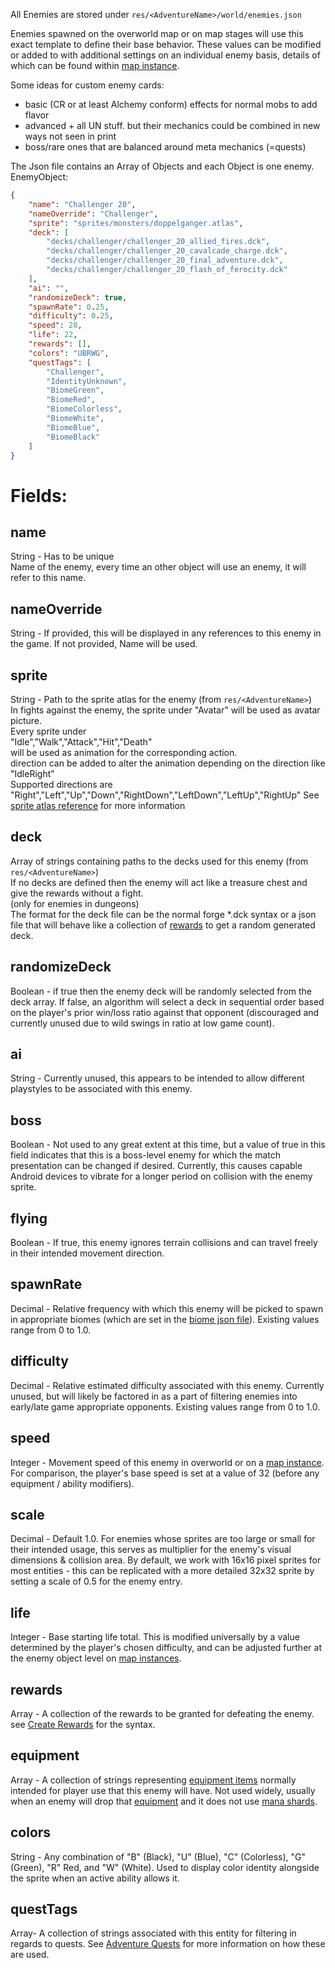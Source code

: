 All Enemies are stored under `res/<AdventureName>/world/enemies.json`

Enemies spawned on the overworld map or on map stages will use this exact template to define their base behavior. These values can be modified or added to with additional settings on an individual enemy basis, details of which can be found within [map instance](Create-new-Maps).

Some ideas for custom enemy cards:
- basic (CR or at least Alchemy conform) effects for normal mobs to add flavor
- advanced  + all UN stuff. but their mechanics could be combined in new ways not seen in print
- boss/rare ones that are balanced around meta mechanics (=quests)

The Json file contains an Array of Objects and each Object is one enemy.  
EnemyObject:  

```json
{
	"name": "Challenger 20",
	"nameOverride": "Challenger",
	"sprite": "sprites/monsters/doppelganger.atlas",
	"deck": [
		"decks/challenger/challenger_20_allied_fires.dck",
		"decks/challenger/challenger_20_cavalcade_charge.dck",
		"decks/challenger/challenger_20_final_adventure.dck",
		"decks/challenger/challenger_20_flash_of_ferocity.dck"
	],
	"ai": "",
	"randomizeDeck": true,
	"spawnRate": 0.25,
	"difficulty": 0.25,
	"speed": 28,
	"life": 22,
	"rewards": [],
	"colors": "UBRWG",
	"questTags": [
		"Challenger",
		"IdentityUnknown",
		"BiomeGreen",
		"BiomeRed",
		"BiomeColorless",
		"BiomeWhite",
		"BiomeBlue",
		"BiomeBlack"
	]
}
```

# Fields:

## **name**
String - Has to be unique  
Name of the enemy, every time an other object will use an enemy, it will refer to this name.  

## **nameOverride**
String - If provided, this will be displayed in any references to this enemy in the game. If not provided, Name will be used.

## **sprite**
String - Path to the sprite atlas for the enemy (from `res/<AdventureName>`)  
In fights against the enemy, the sprite under "Avatar" will be used as avatar picture.  
Every sprite under  
"Idle","Walk","Attack","Hit","Death"  
will be used as animation for the corresponding action.  
direction can be added to alter the animation depending on the direction like "IdleRight"  
Supported directions are "Right","Left","Up","Down","RightDown","LeftDown","LeftUp","RightUp"
See [sprite atlas reference](Sprite-Atlas) for more information
 
## **deck**
Array of strings containing paths to the decks used for this enemy (from `res/<AdventureName>`)  
If no decks are defined then the enemy will act like a treasure chest and give the rewards without a fight.  
(only for enemies in dungeons)  
The format for the deck file can be the normal forge *.dck syntax or a json file that will behave like a collection of [rewards](Create-Rewards) to get a random generated deck.  

## **randomizeDeck**
Boolean - if true then the enemy deck will be randomly selected from the deck array. If false, an algorithm will select a deck in sequential order based on the player's prior win/loss ratio against that opponent (discouraged and currently unused due to wild swings in ratio at low game count).

## **ai**
String - Currently unused, this appears to be intended to allow different playstyles to be associated with this enemy.

## **boss**
Boolean - Not used to any great extent at this time, but a value of true in this field indicates that this is a boss-level enemy for which the match presentation can be changed if desired. Currently, this causes capable Android devices to vibrate for a longer period on collision with the enemy sprite.

## **flying**
Boolean - If true, this enemy ignores terrain collisions and can travel freely in their intended movement direction.

## **spawnRate**
Decimal - Relative frequency with which this enemy will be picked to spawn in appropriate biomes (which are set in the [biome json file](Biome-Data)). Existing values range from 0 to 1.0.

## **difficulty**
Decimal - Relative estimated difficulty associated with this enemy. Currently unused, but will likely be factored in as a part of filtering enemies into early/late game appropriate opponents. Existing values range from 0 to 1.0.

## **speed**
Integer - Movement speed of this enemy in overworld or on a [map instance](Create-new-Maps). For comparison, the player's base speed is set at a value of 32 (before any equipment / ability modifiers).

## **scale**
Decimal - Default 1.0. For enemies whose sprites are too large or small for their intended usage, this serves as multiplier for the enemy's visual dimensions & collision area. By default, we work with 16x16 pixel sprites for most entities - this can be replicated with a more detailed 32x32 sprite by setting a scale of 0.5 for the enemy entry.

## **life**
Integer - Base starting life total. This is modified universally by a value determined by the player's chosen difficulty, and can be adjusted further at the enemy object level on [map instances](Create-new-Maps).

## **rewards**
Array - A collection of the rewards to be granted for defeating the enemy.  
see [Create Rewards](Create-Rewards) for the syntax.

## **equipment**
Array - A collection of strings representing [equipment items](adventure-items) normally intended for player use that this enemy will have. Not used widely, usually when an enemy will drop that [equipment](adventure-items) and it does not use [mana shards](mana-shards).

## **colors**
String - Any combination of "B" (Black), "U" (Blue), "C" (Colorless), "G" (Green), "R" Red, and "W" (White). Used to display color identity alongside the sprite when an active ability allows it.

## **questTags**
Array- A collection of strings associated with this entity for filtering in regards to quests. See [Adventure Quests](Adventure-Quests) for more information on how these are used.